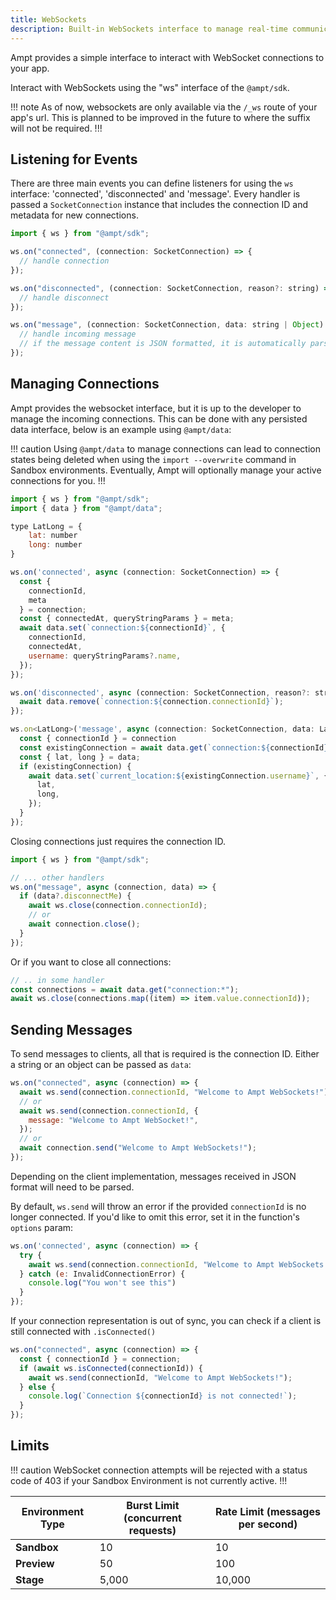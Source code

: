 ```yaml
---
title: WebSockets
description: Built-in WebSockets interface to manage real-time communications between your app and client browsers.
---
```


Ampt provides a simple interface to interact with WebSocket connections to your app.

Interact with WebSockets using the "ws" interface of the `@ampt/sdk`.

!!! note
As of now, websockets are only available via the `/_ws` route of your app's url. This is planned to be improved in the future to where the suffix will not be required.
!!!

## Listening for Events

There are three main events you can define listeners for using the `ws` interface: 'connected', 'disconnected' and 'message'. Every handler is passed a `SocketConnection` instance that includes the connection ID and metadata for new connections.

```javascript
import { ws } from "@ampt/sdk";

ws.on("connected", (connection: SocketConnection) => {
  // handle connection
});

ws.on("disconnected", (connection: SocketConnection, reason?: string) => {
  // handle disconnect
});

ws.on("message", (connection: SocketConnection, data: string | Object) => {
  // handle incoming message
  // if the message content is JSON formatted, it is automatically parsed and passed as an object.
});
```

## Managing Connections

Ampt provides the websocket interface, but it is up to the developer to manage the incoming connections. This can be done with any persisted data interface, below is an example using `@ampt/data`:

!!! caution
Using `@ampt/data` to manage connections can lead to connection states being deleted when using the `import --overwrite` command in Sandbox environments. Eventually, Ampt will optionally manage your active connections for you.
!!!

```javascript
import { ws } from "@ampt/sdk";
import { data } from "@ampt/data";

type LatLong = {
    lat: number
    long: number
}

ws.on('connected', async (connection: SocketConnection) => {
  const {
    connectionId,
    meta
  } = connection;
  const { connectedAt, queryStringParams } = meta;
  await data.set(`connection:${connectionId}`, {
    connectionId,
    connectedAt,
    username: queryStringParams?.name,
  });
});

ws.on('disconnected', async (connection: SocketConnection, reason?: string) => {
  await data.remove(`connection:${connection.connectionId}`);
});

ws.on<LatLong>('message', async (connection: SocketConnection, data: LatLong) => {
  const { connectionId } = connection
  const existingConnection = await data.get(`connection:${connectionId}`);
  const { lat, long } = data;
  if (existingConnection) {
    await data.set(`current_location:${existingConnection.username}`, {
      lat,
      long,
    });
  }
});
```

Closing connections just requires the connection ID.

```javascript
import { ws } from "@ampt/sdk";

// ... other handlers
ws.on("message", async (connection, data) => {
  if (data?.disconnectMe) {
    await ws.close(connection.connectionId);
    // or
    await connection.close();
  }
});
```

Or if you want to close all connections:

```javascript
// .. in some handler
const connections = await data.get("connection:*");
await ws.close(connections.map((item) => item.value.connectionId));
```

## Sending Messages

To send messages to clients, all that is required is the connection ID. Either a string or an object can be passed as `data`:

```javascript
ws.on("connected", async (connection) => {
  await ws.send(connection.connectionId, "Welcome to Ampt WebSockets!");
  // or
  await ws.send(connection.connectionId, {
    message: "Welcome to Ampt WebSocket!",
  });
  // or
  await connection.send("Welcome to Ampt WebSockets!");
});
```

Depending on the client implementation, messages received in JSON format will need to be parsed.

By default, `ws.send` will throw an error if the provided `connectionId` is no longer connected. If you'd like to omit this error, set it in the function's `options` param:

```javascript
ws.on('connected', async (connection) => {
  try {
    await ws.send(connection.connectionId, "Welcome to Ampt WebSockets!", { throwIfNotConnected: false });
  } catch (e: InvalidConnectionError) {
    console.log("You won't see this")
  }
});
```

If your connection representation is out of sync, you can check if a client is still connected with `.isConnected()`

```javascript
ws.on("connected", async (connection) => {
  const { connectionId } = connection;
  if (await ws.isConnected(connectionId)) {
    await ws.send(connectionId, "Welcome to Ampt WebSockets!");
  } else {
    console.log(`Connection ${connectionId} is not connected!`);
  }
});
```

## Limits

!!! caution
WebSocket connection attempts will be rejected with a status code of 403 if your Sandbox Environment is not currently active.
!!!

| Environment Type | Burst Limit (concurrent requests) | Rate Limit (messages per second) |
| ---------------- | --------------------------------- | -------------------------------- |
| **Sandbox**      | 10                                | 10                               |
| **Preview**      | 50                                | 100                              |
| **Stage**        | 5,000                             | 10,000                           |
